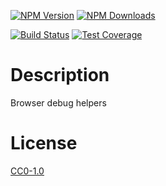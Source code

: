 <!-- Markdown Docs: -->
<!-- https://guides.github.com/features/mastering-markdown/#GitHub-flavored-markdown -->
<!-- https://daringfireball.net/projects/markdown/basics -->
<!-- https://daringfireball.net/projects/markdown/syntax -->

[![NPM Version][npm-image]][npm-url]
[![NPM Downloads][downloads-image]][downloads-url]
<!-- [![Node.js Version][node-version-image]][node-version-url] -->
[![Build Status][travis-image]][travis-url]
[![Test Coverage][coveralls-image]][coveralls-url]

# Description

Browser debug helpers

# License

[CC0-1.0](LICENSE)

[npm-image]: https://img.shields.io/npm/v/@flemist/browser-debug.svg
[npm-url]: https://npmjs.org/package/@flemist/browser-debug
[node-version-image]: https://img.shields.io/node/v/@flemist/browser-debug.svg
[node-version-url]: https://nodejs.org/en/download/
[travis-image]: https://travis-ci.org/NikolayMakhonin/@flemist/browser-debug.svg?branch=browser-helpers
[travis-url]: https://travis-ci.org/NikolayMakhonin/@flemist/browser-debug?branch=browser-helpers
[coveralls-image]: https://coveralls.io/repos/github/NikolayMakhonin/@flemist/browser-debug/badge.svg?branch=browser-helpers
[coveralls-url]: https://coveralls.io/github/NikolayMakhonin/@flemist/browser-debug?branch=browser-helpers
[downloads-image]: https://img.shields.io/npm/dm/@flemist/browser-debug.svg
[downloads-url]: https://npmjs.org/package/@flemist/browser-debug
[npm-url]: https://npmjs.org/package/@flemist/browser-debug
